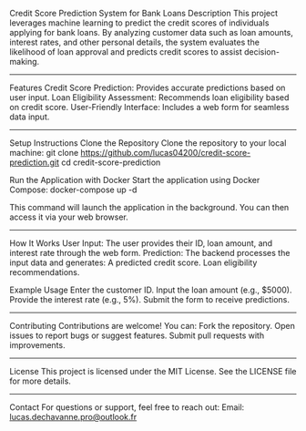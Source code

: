 Credit Score Prediction System for Bank Loans
Description
This project leverages machine learning to predict the credit scores of individuals applying for bank loans. By analyzing customer data such as loan amounts, interest rates, and other personal details, the system evaluates the likelihood of loan approval and predicts credit scores to assist decision-making.

---

Features
Credit Score Prediction: Provides accurate predictions based on user input.
Loan Eligibility Assessment: Recommends loan eligibility based on credit score.
User-Friendly Interface: Includes a web form for seamless data input.

---

Setup Instructions
Clone the Repository
Clone the repository to your local machine:
git clone https://github.com/lucas04200/credit-score-prediction.git
cd credit-score-prediction


Run the Application with Docker
Start the application using Docker Compose:
docker-compose up -d

This command will launch the application in the background. You can then access it via your web browser.

---

How It Works
User Input: The user provides their ID, loan amount, and interest rate through the web form.
Prediction: The backend processes the input data and generates:
A predicted credit score.
Loan eligibility recommendations.

Example Usage
Enter the customer ID.
Input the loan amount (e.g., $5000).
Provide the interest rate (e.g., 5%).
Submit the form to receive predictions.

---

Contributing
Contributions are welcome! You can:
Fork the repository.
Open issues to report bugs or suggest features.
Submit pull requests with improvements.

---

License
This project is licensed under the MIT License. See the LICENSE file for more details.

---

Contact
For questions or support, feel free to reach out:
Email: [lucas.dechavanne.pro@outlook.fr](mailto:lucas.dechavanne.pro@outlook.fr)